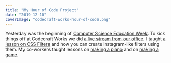 ```yaml
---
title: "My Hour of Code Project"
date: "2019-12-10"
coverImage: "codecraft-works-hour-of-code.png"
---
```

Yesterday was the beginning of [Computer Science Education Week][1]. To kick things off at Codecraft Works we did [a live stream from our office][2]. I taught [a lesson on CSS Filters][3] and how you can create Instagram-like filters using them. My co-workers taught lessons on [making a piano][4] and on [making a game][5]. 

   [1]: https://csedweek.org/
   [2]: http://code.cr/hoc
   [3]: https://www.codecraftworks.com/blog/2019/12/09/hour-of-code-create-your-own-instagram-like-filters/
   [4]: https://www.codecraftworks.com/blog/2019/12/09/hour-of-code-making-computer-music/
   [5]: https://www.codecraftworks.com/blog/2019/12/09/hour-of-code-falling-tiles-game/
